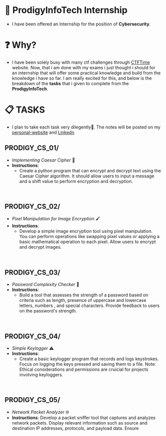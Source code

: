 # 🚀 ProdigyInfoTech Internship
- I have been offered an Internship for the position of **Cybersecurity**. 

# ❓ Why?
- I have been solely busy with many ctf challenges through [CTFTime](https://ctftime.org/) website. Now, that i am done with my exams i just thought i should for an internship that will offer some practical knowledge and build from the knowledge i have so far. I am really excited for this, and below is the breakdown of the **tasks** that i given to complete from the **ProdigyInfoTech**.

# 📋 TASKS
- I plan to take each task very dilegently🙏. The notes will be posted on my [personal-website](https://www.PathogenicKatt.github.io) and [Linkedn](https://www.linkedin.com/in/katleho-mofokeng-231932250/).

## PRODIGY_CS_01/
- *Implementing Caesar Cipher* 🔐
- **Instructions**:
    - Create a python program that can encrypt and decrypt text using the Caesar Cipher algorithm. It should allow users to input a message and a shift value to perform encryption and decryption.
<br>

## PRODIGY_CS_02/
- *Pixel Manipulation for Image Encryption* 🖌️
- **Instructions**:
    - Develop a simple image encryption tool using pixel manipulation. You can perform operations like swapping pixel values or applying a basic mathematical operation to each pixel. Allow users to encrypt and decrypt images.
<br>

## PRODIGY_CS_03/
- *Password Complexity Checker* 🔑
- **Instructions**:
    - Build a tool that assesses the strength of a password based on criteria such as length, presence of uppercase and lowercase letters, numbers , and special characters. Provide feedback to users on the password's strength.
<br>

## PRODIGY_CS_04/
- *Simple Keylogger* ⚠️
- **Instructions**:
    - Create a basic keylogger program that records and logs keystrokes. Focus on logging the keys pressed and saving them to a file. Note: Ethical considerations and permissions are cruicial for projects involving keyloggers.
<br>

## PRODIGY_CS_05/
- *Network Packet Analyzer* 🌐
- **Instructions**: Develop a packet sniffer tool that captures and analyzes network packets. Display relevant information such as source and destination IP addresses, protocols, and payload data. Ensure


